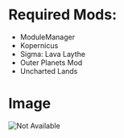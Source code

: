 # Required Mods:

- ModuleManager
- Kopernicus
- Sigma: Lava Laythe
- Outer Planets Mod
- Uncharted Lands


# Image

![Not Available](https://github.com/Sigma88/Stockalike/raw/Screenshots/Images/JupiterSatellites.png)
